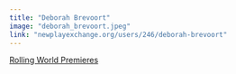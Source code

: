 ```yaml
---
title: "Deborah Brevoort"
image: "deborah_brevoort.jpeg"
link: "newplayexchange.org/users/246/deborah-brevoort"
---
```


[Rolling World Premieres](/affiliated-artists/rolling-world-premieres)